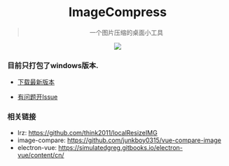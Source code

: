 <center>

# ImageCompress
> 一个图片压缩的桌面小工具


![](https://s1.ax1x.com/2020/05/07/YVsIJ0.jpg)
</center>

### 目前只打包了windows版本.

* [下载最新版本](https://github.com/zhaokuohaha/ImageCompress/releases)

* [有问题开Issue](https://github.com/zhaokuohaha/ImageCompress/issues)


### 相关链接
* lrz: https://github.com/think2011/localResizeIMG
* image-compare: https://github.com/junkboy0315/vue-compare-image
* electron-vue: https://simulatedgreg.gitbooks.io/electron-vue/content/cn/
